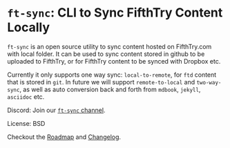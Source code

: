# `ft-sync`: CLI to Sync FifthTry Content Locally

`ft-sync` is an open source utility to sync content hosted on FifthTry.com with
local folder. It can be used to sync content stored in github to be uploaded to 
FifthTry, or for FifthTry content to be synced with Dropbox etc.

Currently it only supports one way sync: `local-to-remote`, for `ftd` content that 
is stored in `git`. In future we will support `remote-to-local` and `two-way-sync`,
as well as auto conversion back and forth from `mdbook`, `jekyll`, `asciidoc` etc.

Discord: Join our [`ft-sync` channel](https://discord.gg/jSQZFBPVaA).

License: BSD

Checkout the [Roadmap](https://www.fifthtry.com/fifthtry/ft-sync/roadmap/) and 
[Changelog](https://www.fifthtry.com/fifthtry/ft-sync/changelog/).
